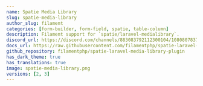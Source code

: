 ```yaml
---
name: Spatie Media Library
slug: spatie-media-library
author_slug: filament
categories: [form-builder, form-field, spatie, table-column]
description: Filament support for `spatie/laravel-medialibrary`.
discord_url: https://discord.com/channels/883083792112300104/1080807837833384017
docs_url: https://raw.githubusercontent.com/filamentphp/spatie-laravel-media-library-plugin/3.x/README.md
github_repository: filamentphp/spatie-laravel-media-library-plugin
has_dark_theme: true
has_translations: true
image: spatie-media-library.png
versions: [2, 3]
---
```


